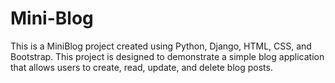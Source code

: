 # Mini-Blog
This is a MiniBlog project created using Python, Django, HTML, CSS, and Bootstrap. This project is designed to demonstrate a simple blog application that allows users to create, read, update, and delete blog posts.
